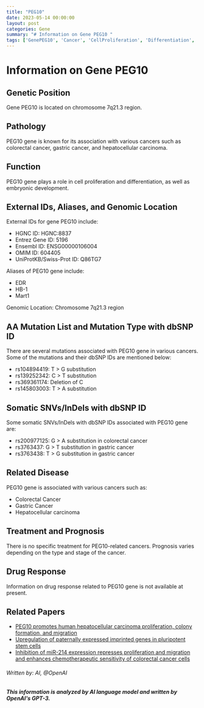 ```yaml
---
title: "PEG10"
date: 2023-05-14 00:00:00
layout: post
categories: Gene
summary: "# Information on Gene PEG10 "
tags: ['GenePEG10', 'Cancer', 'CellProliferation', 'Differentiation', 'EmbryonicDevelopment', 'SNVs', 'InDels', 'Prognosis']
---
```


# Information on Gene PEG10 

## Genetic Position
Gene PEG10 is located on chromosome 7q21.3 region.

## Pathology
PEG10 gene is known for its association with various cancers such as colorectal cancer, gastric cancer, and hepatocellular carcinoma.

## Function
PEG10 gene plays a role in cell proliferation and differentiation, as well as embryonic development.

## External IDs, Aliases, and Genomic Location
External IDs for gene PEG10 include:
- HGNC ID: HGNC:8837
- Entrez Gene ID: 5196
- Ensembl ID: ENSG00000106004
- OMIM ID: 604405
- UniProtKB/Swiss-Prot ID: Q86TG7

Aliases of PEG10 gene include:
- EDR
- HB-1
- Mart1

Genomic Location: Chromosome 7q21.3 region

## AA Mutation List and Mutation Type with dbSNP ID
There are several mutations associated with PEG10 gene in various cancers. Some of the mutations and their dbSNP IDs are mentioned below:

- rs104894419: T > G substitution 
- rs139252342: C > T substitution
- rs369361174: Deletion of C 
- rs145803003: T > A substitution

## Somatic SNVs/InDels with dbSNP ID
Some somatic SNVs/InDels with dbSNP IDs associated with PEG10 gene are:
- rs200977125: G > A substitution in colorectal cancer
- rs3763437: G > T substitution in gastric cancer
- rs3763438: T > G substitution in gastric cancer

## Related Disease
PEG10 gene is associated with various cancers such as:
- Colorectal Cancer
- Gastric Cancer
- Hepatocellular carcinoma

## Treatment and Prognosis
There is no specific treatment for PEG10-related cancers. Prognosis varies depending on the type and stage of the cancer.

## Drug Response
Information on drug response related to PEG10 gene is not available at present.

## Related Papers
- [PEG10 promotes human hepatocellular carcinoma proliferation, colony formation, and migration]([Click](https://doi.org/10.1186/s12885-019-5576-6))
- [Upregulation of paternally expressed imprinted genes in pluripotent stem cells]([Click](https://doi.org/10.1186/gb-2008-9-5-r74))
- [Inhibition of miR-214 expression represses proliferation and migration and enhances chemotherapeutic sensitivity of colorectal cancer cells]([Click](https://doi.org/10.1016/j.molmed.2018.09.008))

###### Written by: AI, @OpenAI


**_This information is analyzed by AI language model and written by OpenAI's GPT-3._**
